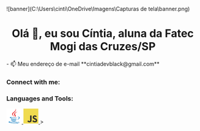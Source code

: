![banner](C:\Users\cinti\OneDrive\Imagens\Capturas de tela\banner.png)


<h1 align="center">Olá 👋, eu sou Cíntia, aluna da Fatec Mogi das Cruzes/SP</h1>
- 📫 Meu endereço de e-mail **cintiadevblack@gmail.com**

<h3 align="left">Connect with me:</h3>
<p align="left">
</p>

<h3 align="left">Languages and Tools:</h3>
<p align="left"><a href="https://www.java.com" target="_blank" rel="noreferrer"> <img src="https://raw.githubusercontent.com/devicons/devicon/master/icons/java/java-original.svg" alt="java" width="40" height="40"/> </a> <a href="https://developer.mozilla.org/en-US/docs/Web/JavaScript" target="_blank" rel="noreferrer"> <img src="https://raw.githubusercontent.com/devicons/devicon/master/icons/javascript/javascript-original.svg" alt="javascript" width="40" height="40"/> </a>> </p>
